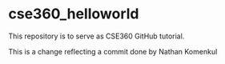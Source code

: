 # cse360_helloworld
This repository is to serve as CSE360 GitHub tutorial.

This is a change reflecting a commit done by Nathan Komenkul
